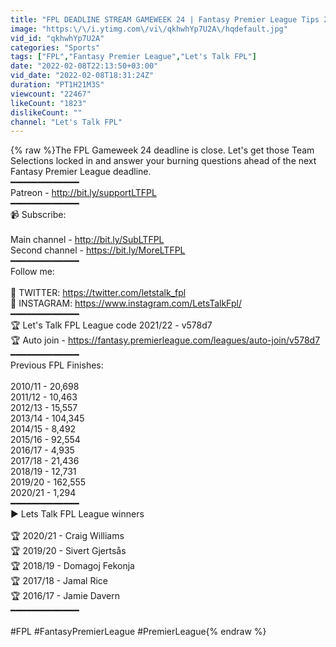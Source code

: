 ```yaml
---
title: "FPL DEADLINE STREAM GAMEWEEK 24 | Fantasy Premier League Tips 2021\/22"
image: "https:\/\/i.ytimg.com\/vi\/qkhwhYp7U2A\/hqdefault.jpg"
vid_id: "qkhwhYp7U2A"
categories: "Sports"
tags: ["FPL","Fantasy Premier League","Let's Talk FPL"]
date: "2022-02-08T22:13:50+03:00"
vid_date: "2022-02-08T18:31:24Z"
duration: "PT1H21M3S"
viewcount: "22467"
likeCount: "1823"
dislikeCount: ""
channel: "Let's Talk FPL"
---
```

{% raw %}The FPL Gameweek 24 deadline is close. Let's get those Team Selections locked in and answer your burning questions ahead of the next Fantasy Premier League deadline.<br />━━━━━━━━━━━━━<br />Patreon - <a rel="nofollow" target="blank" href="http://bit.ly/supportLTFPL">http://bit.ly/supportLTFPL</a><br />━━━━━━━━━━━━━<br />📹 Subscribe:<br /><br />Main channel - <a rel="nofollow" target="blank" href="http://bit.ly/SubLTFPL">http://bit.ly/SubLTFPL</a><br />Second channel - <a rel="nofollow" target="blank" href="https://bit.ly/MoreLTFPL">https://bit.ly/MoreLTFPL</a><br />━━━━━━━━━━━━━<br />Follow me:<br /><br />💸 TWITTER: <a rel="nofollow" target="blank" href="https://twitter.com/letstalk_fpl">https://twitter.com/letstalk_fpl</a><br />📸 INSTAGRAM: <a rel="nofollow" target="blank" href="https://www.instagram.com/LetsTalkFpl/">https://www.instagram.com/LetsTalkFpl/</a><br />━━━━━━━━━━━━━<br />🏆 Let's Talk FPL League code 2021/22 - v578d7<br />🏆 Auto join - <a rel="nofollow" target="blank" href="https://fantasy.premierleague.com/leagues/auto-join/v578d7">https://fantasy.premierleague.com/leagues/auto-join/v578d7</a><br />━━━━━━━━━━━━━<br />Previous FPL Finishes:<br /><br />2010/11 - 20,698<br />2011/12 - 10,463<br />2012/13 - 15,557<br />2013/14 - 104,345<br />2014/15 - 8,492<br />2015/16 - 92,554<br />2016/17 - 4,935<br />2017/18 - 21,436<br />2018/19 - 12,731<br />2019/20 - 162,555<br />2020/21 - 1,294<br />━━━━━━━━━━━━━<br />► Lets Talk FPL League winners<br /><br />🏆 2020/21 - Craig Williams<br />🏆 2019/20 - Sivert Gjertsås<br />🏆 2018/19 - Domagoj Fekonja<br />🏆 2017/18 - Jamal Rice<br />🏆 2016/17 - Jamie Davern<br />━━━━━━━━━━━━━<br /><br />#FPL #FantasyPremierLeague #PremierLeague{% endraw %}

